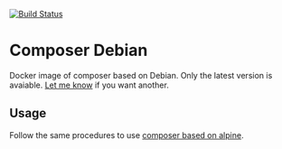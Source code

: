 [![Build Status](https://goo.gl/dLEN34)](https://hub.docker.com/r/webysther/composer-debian/)

# Composer Debian

Docker image of composer based on Debian. Only the latest version is avaiable. 
[Let me know](https://github.com/Webysther/composer-debian/issues) if you want another.

## Usage

Follow the same procedures to use [composer based on alpine](https://hub.docker.com/_/composer/).